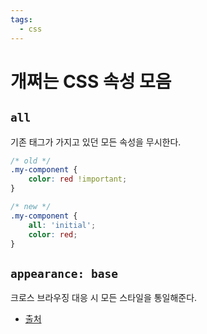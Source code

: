 ```yaml
---
tags:
  - css
---
```


# 개쩌는 CSS 속성 모음

## `all`

기존 태그가 가지고 있던 모든 속성을 무시한다.

```css
/* old */
.my-component {
	color: red !important;
}

/* new */
.my-component {
	all: 'initial';
	color: red;
}
```

## `appearance: base`

크로스 브라우징 대응 시 모든 스타일을 통일해준다.

- [출처](https://twitter.com/little_bret/status/1380327595909206017)

<PageTags />
